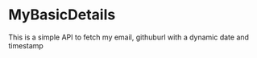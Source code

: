# MyBasicDetails
This is a simple API to fetch my email, githuburl with a dynamic date and timestamp
